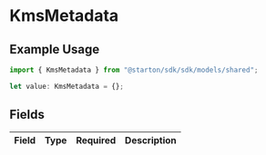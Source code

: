 # KmsMetadata

## Example Usage

```typescript
import { KmsMetadata } from "@starton/sdk/sdk/models/shared";

let value: KmsMetadata = {};
```

## Fields

| Field       | Type        | Required    | Description |
| ----------- | ----------- | ----------- | ----------- |